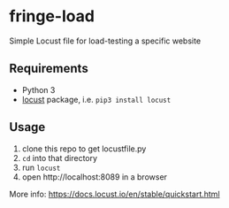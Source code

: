 # fringe-load
Simple Locust file for load-testing a specific website

## Requirements
* Python 3
* [locust](https://docs.locust.io/en/stable/installation.html) package, i.e. `pip3 install locust`

## Usage
1. clone this repo to get locustfile.py
2. `cd` into that directory
3. run `locust`
4. open http://localhost:8089 in a browser

More info: https://docs.locust.io/en/stable/quickstart.html
